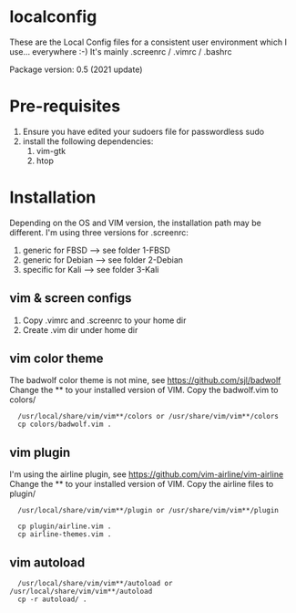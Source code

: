 # localconfig
These are the Local Config files for a consistent user environment which I use... everywhere :-)
It's mainly .screenrc / .vimrc / .bashrc

Package version: 0.5 (2021 update)

# Pre-requisites
1. Ensure you have edited your sudoers file for passwordless sudo
2. install the following dependencies: 
   1. vim-gtk
   2. htop

# Installation
Depending on the OS and VIM version, the installation path may be different. I'm using three versions for .screenrc:
1) generic for FBSD   --> see folder 1-FBSD 
2) generic for Debian --> see folder 2-Debian
3) specific for Kali  --> see folder 3-Kali

## vim & screen configs
1. Copy .vimrc and .screenrc to your home dir
2. Create .vim dir under home dir

## vim color theme
The badwolf color theme is not mine, see https://github.com/sjl/badwolf
Change the ** to your installed version of VIM. Copy the badwolf.vim to colors/

      /usr/local/share/vim/vim**/colors or /usr/share/vim/vim**/colors
      cp colors/badwolf.vim .
## vim plugin
I'm using the airline plugin, see https://github.com/vim-airline/vim-airline
Change the ** to your installed version of VIM. Copy the airline files to plugin/

      /usr/local/share/vim/vim**/plugin or /usr/share/vim/vim**/plugin

      cp plugin/airline.vim .
      cp airline-themes.vim .
## vim autoload
      /usr/local/share/vim/vim**/autoload or /usr/local/share/vim/vim**/autoload
      cp -r autoload/ .